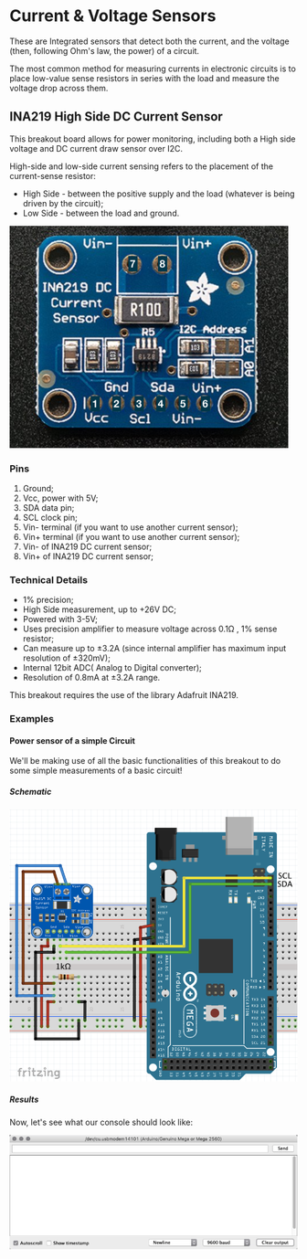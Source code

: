 # Current & Voltage Sensors

These are Integrated sensors that detect both the current, and the voltage (then, following Ohm's law, the power) of a circuit.

The most common method for measuring currents in electronic circuits is to place low-value sense resistors in series with the load and measure the voltage drop across them.

## INA219 High Side DC Current Sensor

This breakout board allows for power monitoring, including both a High side voltage and DC current draw sensor over I2C.

High-side and low-side current sensing refers to the placement of the current-sense resistor:
* High Side - between the positive supply and the load (whatever is being driven by the circuit);
* Low Side - between the load and ground.

![](1.png)

### Pins
1. Ground;
2. Vcc, power with 5V;
3. SDA data pin;
4. SCL clock pin;
5. Vin- terminal (if you want to use another current sensor);
6. Vin+ terminal (if you want to use another current sensor);
7. Vin- of INA219 DC current sensor;
8. Vin+ of INA219 DC current sensor;

### Technical Details
* 1% precision;
* High Side measurement, up to +26V DC;
* Powered with 3-5V;
* Uses precision amplifier to measure voltage across 0.1Ω , 1% sense resistor;
* Can measure up to ±3.2A (since internal amplifier has maximum input resolution of ±320mV);
* Internal 12bit ADC( Analog to Digital converter);
* Resolution  of 0.8mA at ±3.2A range.

This breakout requires the use of the library Adafruit INA219.


### Examples

#### Power sensor of a simple Circuit
We'll be making use of all the basic functionalities of this breakout to do some simple measurements of a basic circuit!

##### Schematic

![](2.png)

##### Results
Now, let's see what our console should look like:

![](1.gif)
